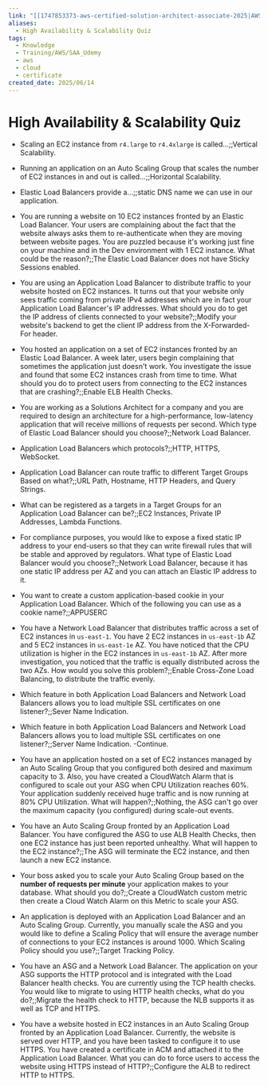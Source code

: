 ```yaml
---
link: "[[1747853373-aws-certified-solution-architect-associate-2025|AWS Certified Solution Architect Associate 2025]]"
aliases:
  - High Availability & Scalability Quiz
tags:
  - Knowledge
  - Training/AWS/SAA_Udemy
  - aws
  - cloud
  - certificate
created_date: 2025/06/14
---
```

# High Availability & Scalability Quiz
- Scaling an EC2 instance from `r4.large` to `r4.4xlarge` is called...;;Vertical Scalability.
<!--SR:!2026-05-24,257,330-->
- Running an application on an Auto Scaling Group that scales the number of EC2 instances in and out is called...;;Horizontal Scalability.
<!--SR:!2026-05-07,245,330-->
- Elastic Load Balancers provide a...;;static DNS name we can use in our application.
<!--SR:!2025-11-04,75,250-->
- You are running a website on 10 EC2 instances fronted by an Elastic Load Balancer. Your users are complaining about the fact that the website always asks them to re-authenticate when they are moving between website pages. You are puzzled because it's working just fine on your machine and in the Dev environment with 1 EC2 instance. What could be the reason?;;The Elastic Load Balancer does not have Sticky Sessions enabled.
<!--SR:!2026-05-15,248,330-->
- You are using an Application Load Balancer to distribute traffic to your website hosted on EC2 instances. It turns out that your website only sees traffic coming from private IPv4 addresses which are in fact your Application Load Balancer's IP addresses. What should you do to get the IP address of clients connected to your website?;;Modify your website's backend to get the client IP address from the X-Forwarded-For header.
<!--SR:!2025-12-02,117,290-->
- You hosted an application on a set of EC2 instances fronted by an Elastic Load Balancer. A week later, users begin complaining that sometimes the application just doesn't work. You investigate the issue and found that some EC2 instances crash from time to time. What should you do to protect users from connecting to the EC2 instances that are crashing?;;Enable ELB Health Checks.
<!--SR:!2026-06-20,275,330-->
- You are working as a Solutions Architect for a company and you are required to design an architecture for a high-performance, low-latency application that will receive millions of requests per second. Which type of Elastic Load Balancer should you choose?;;Network Load Balancer.
<!--SR:!2026-05-19,252,330-->
- Application Load Balancers which protocols?;;HTTP, HTTPS, WebSocket.
<!--SR:!2025-10-22,34,210-->
- Application Load Balancer can route traffic to different Target Groups Based on what?;;URL Path, Hostname, HTTP Headers, and Query Strings.
<!--SR:!2025-10-26,60,210-->
- What can be registered as a targets in a Target Groups for an Application Load Balancer can be?;;EC2 Instances, Private IP Addresses, Lambda Functions.
<!--SR:!2026-03-13,149,230-->
- For compliance purposes, you would like to expose a fixed static IP address to your end-users so that they can write firewall rules that will be stable and approved by regulators. What type of Elastic Load Balancer would you choose?;;Network Load Balancer, because it has one static IP address per AZ and you can attach an Elastic IP address to it.
<!--SR:!2026-02-06,165,310-->
- You want to create a custom application-based cookie in your Application Load Balancer. Which of the following you can use as a cookie name?;;APPUSERC
<!--SR:!2025-11-24,102,270-->
- You have a Network Load Balancer that distributes traffic across a set of EC2 instances in `us-east-1`. You have 2 EC2 instances in `us-east-1b` AZ and 5 EC2 instances in `us-east-1e` AZ. You have noticed that the CPU utilization is higher in the EC2 instances in `us-east-1b` AZ. After more investigation, you noticed that the traffic is equally distributed across the two AZs. How would you solve this problem?;;Enable Cross-Zone Load Balancing, to distribute the traffic evenly.
<!--SR:!2025-10-27,17,210-->
- Which feature in both Application Load Balancers and Network Load Balancers allows you to load multiple SSL certificates on one listener?;;Sever Name Indication.
<!--SR:!2026-06-19,274,330-->
- Which feature in both Application Load Balancers and Network Load Balancers allows you to load multiple SSL certificates on one listener?;;Server Name Indication. -Continue.
<!--SR:!2026-05-29,262,330-->
- You have an application hosted on a set of EC2 instances managed by an Auto Scaling Group that you configured both desired and maximum capacity to 3. Also, you have created a CloudWatch Alarm that is configured to scale out your ASG when CPU Utilization reaches 60%. Your application suddenly received huge traffic and is now running at 80% CPU Utilization. What will happen?;;Nothing, the ASG can't go over the maximum capacity (you configured) during scale-out events.
<!--SR:!2026-06-15,270,330-->
- You have an Auto Scaling Group fronted by an Application Load Balancer. You have configured the ASG to use ALB Health Checks, then one EC2 instance has just been reported unhealthy. What will happen to the EC2 instance?;;The ASG will terminate the EC2 instance, and then launch a new EC2 instance.
<!--SR:!2026-04-26,236,330-->
- Your boss asked you to scale your Auto Scaling Group based on the **number of requests per minute** your application makes to your database. What should you do?;;Create a CloudWatch custom metric then create a Cloud Watch Alarm on this Metric to scale your ASG.
<!--SR:!2026-04-08,189,270-->
- An application is deployed with an Application Load Balancer and an Auto Scaling Group. Currently, you manually scale the ASG and you would like to define a Scaling Policy that will ensure the average number of connections to your EC2 instances is around 1000. Which Scaling Policy should you use?;;Target Tracking Policy.
<!--SR:!2026-06-26,262,290-->
- You have an ASG and a Network Load Balancer. The application on your ASG supports the HTTP protocol and is integrated with the Load Balancer health checks. You are currently using the TCP health checks. You would like to migrate to using HTTP health checks, what do you do?;;Migrate the health check to HTTP, because the NLB supports it as well as TCP and HTTPS.
<!--SR:!2026-05-01,240,330-->
- You have a website hosted in EC2 instances in an Auto Scaling Group fronted by an Application Load Balancer. Currently, the website is served over HTTP, and you have been tasked to configure it to use HTTPS. You have created a certificate in ACM and attached it to the Application Load Balancer. What you can do to force users to access the website using HTTPS instead of HTTP?;;Configure the ALB to redirect HTTP to HTTPS.
<!--SR:!2025-11-25,77,290-->












